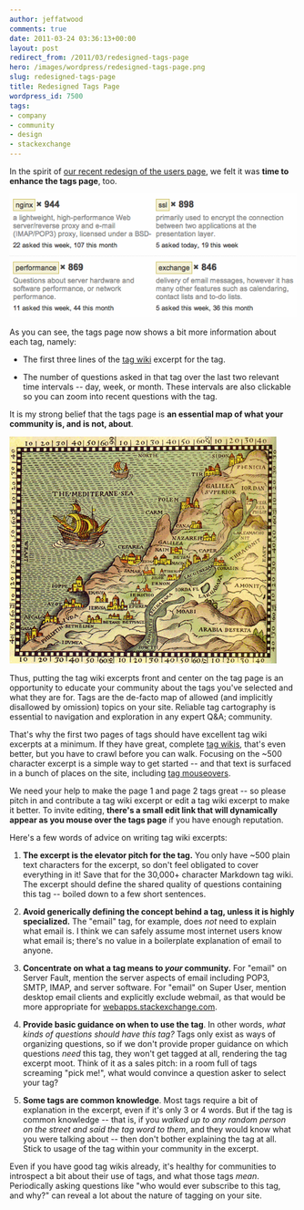 ```yaml
---
author: jeffatwood
comments: true
date: 2011-03-24 03:36:13+00:00
layout: post
redirect_from: /2011/03/redesigned-tags-page
hero: /images/wordpress/redesigned-tags-page.png
slug: redesigned-tags-page
title: Redesigned Tags Page
wordpress_id: 7500
tags:
- company
- community
- design
- stackexchange
---
```


In the spirit of [our recent redesign of the users page](http://blog.stackoverflow.com/2011/03/redesigned-users-page/), we felt it was **time to enhance the tags page**, too.

![](/images/wordpress/redesigned-tags-page.png)

As you can see, the tags page now shows a bit more information about each tag, namely:





  * The first three lines of the [tag wiki](http://blog.stackoverflow.com/2010/08/tag-folksonomy-and-tag-synonyms/) excerpt for the tag.

  * The number of questions asked in that tag over the last two relevant time intervals -- day, week, or month. These intervals are also clickable so you can zoom into recent questions with the tag.


It is my strong belief that the tags page is **an essential map of what your community is, and is not, about**.

![](/images/wordpress/old-map.png)

Thus, putting the tag wiki excerpts front and center on the tag page is an opportunity to educate your community about the tags you've selected and what they are for. Tags are the de-facto map of allowed (and implicitly disallowed by omission) topics on your site. Reliable tag cartography is essential to navigation and exploration in any expert Q&A; community.

That's why the first two pages of tags should have excellent tag wiki excerpts at a minimum. If they have great, complete [tag wikis](http://blog.stackoverflow.com/2010/08/tag-folksonomy-and-tag-synonyms/), that's even better, but you have to crawl before you can walk. Focusing on the ~500 character excerpt is a simple way to get started -- and that text is surfaced in a bunch of places on the site, including [tag mouseovers](http://blog.stackoverflow.com/2011/01/tag-favorites-and-tag-subscriptions/). 

We need your help to make the page 1 and page 2 tags great -- so please pitch in and contribute a tag wiki excerpt or edit a tag wiki excerpt to make it better. To invite editing, **there's a small edit link that will dynamically appear as you mouse over the tags page** if you have enough reputation. 

Here's a few words of advice on writing tag wiki excerpts:





  1. **The excerpt is the elevator pitch for the tag.** You only have ~500 plain text characters for the excerpt, so don't feel obligated to cover everything in it! Save that for the 30,000+ character Markdown tag wiki. The excerpt should define the shared quality of questions containing this tag -- boiled down to a few short sentences.

  2. **Avoid generically defining the concept behind a tag, unless it is highly specialized.** The "email" tag, for example, does _not_ need to explain what email is. I think we can safely assume most internet users know what email is; there's no value in a boilerplate explanation of email to anyone.

  3. **Concentrate on what a tag means to _your_ community.** For "email" on Server Fault, mention the server aspects of email including POP3, SMTP, IMAP, and server software. For "email" on Super User, mention desktop email clients and explicitly exclude webmail, as that would be more appropriate for [webapps.stackexchange.com](http://webapps.stackexchange.com).

  4. **Provide basic guidance on when to use the tag**. In other words, _what kinds of questions should have this tag?_ Tags only exist as ways of organizing questions, so if we don't provide proper guidance on which questions _need_ this tag, they won't get tagged at all, rendering the tag excerpt moot. Think of it as a sales pitch: in a room full of tags screaming "pick me!", what would convince a question asker to select your tag?

  5. **Some tags are common knowledge**. Most tags require a bit of explanation in the excerpt, even if it's only 3 or 4 words. But if the tag is common knowledge -- that is, if you _walked up to any random person on the street and said the tag word to them_, and they would know what you were talking about -- then don't bother explaining the tag at all. Stick to usage of the tag within your community in the excerpt.


Even if you have good tag wikis already, it's healthy for communities to introspect a bit about their use of tags, and what those tags _mean_. Periodically asking questions like "who would ever subscribe to this tag, and why?" can reveal a lot about the nature of tagging on your site.
